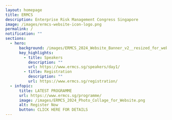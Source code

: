 ```yaml
---
layout: homepage
title: ERMCS
description: Enterprise Risk Management Congress Singapore
image: /images/ermcs-website-icon-logo.png
permalink: /
notification: ""
sections:
  - hero:
      background: /images/ERMCS_2024_Website_Banner_v2__resized_for_website_.png
      key_highlights:
        - title: Speakers
          description: ""
          url: https://www.ermcs.sg/speakers/day1/
        - title: Registration
          description: ""
          url: https://www.ermcs.sg/registration/
  - infopic:
      title: LATEST PROGRAMME
      url: https://www.ermcs.sg/programme/
      image: /images/ERMCS_2024_Photo_Collage_for_Website.png
      alt: Register Now
      button: CLICK HERE FOR DETAILS
---
```


